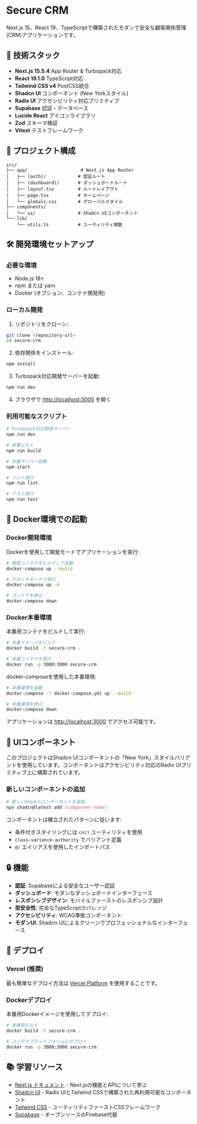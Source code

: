 # Secure CRM

Next.js 15、React 19、TypeScriptで構築されたモダンで安全な顧客関係管理(CRM)アプリケーションです。

## 🚀 技術スタック

- **Next.js 15.5.4** App Router & Turbopack対応
- **React 19.1.0** TypeScript対応
- **Tailwind CSS v4** PostCSS統合
- **Shadcn UI** コンポーネント (New Yorkスタイル)
- **Radix UI** アクセシビリティ対応プリミティブ
- **Supabase** 認証・データベース
- **Lucide React** アイコンライブラリ
- **Zod** スキーマ検証
- **Vitest** テストフレームワーク

## 📁 プロジェクト構成

```
src/
├── app/                    # Next.js App Router
│   ├── (auth)/            # 認証ルート
│   ├── (dashboard)/       # ダッシュボードルート
│   ├── layout.tsx         # ルートレイアウト
│   ├── page.tsx           # ホームページ
│   └── globals.css        # グローバルスタイル
├── components/
│   └── ui/                # Shadcn UIコンポーネント
└── lib/
    └── utils.ts           # ユーティリティ関数
```

## 🛠 開発環境セットアップ

### 必要な環境

- Node.js 18+
- npm または yarn
- Docker (オプション、コンテナ開発用)

### ローカル開発

1. リポジトリをクローン:
```bash
git clone <repository-url>
cd secure-crm
```

2. 依存関係をインストール:
```bash
npm install
```

3. Turbopack対応開発サーバーを起動:
```bash
npm run dev
```

4. ブラウザで [http://localhost:3000](http://localhost:3000) を開く

### 利用可能なスクリプト

```bash
# Turbopack対応開発サーバー
npm run dev

# 本番ビルド
npm run build

# 本番サーバー起動
npm start

# リント実行
npm run lint

# テスト実行
npm run test
```

## 🐳 Docker環境での起動

### Docker開発環境

Dockerを使用して開発モードでアプリケーションを実行:

```bash
# 開発コンテナをビルドして起動
docker-compose up --build

# デタッチモードで実行
docker-compose up -d

# コンテナを停止
docker-compose down
```

### Docker本番環境

本番用コンテナをビルドして実行:

```bash
# 本番イメージをビルド
docker build -t secure-crm .

# 本番コンテナを実行
docker run -p 3000:3000 secure-crm
```

docker-composeを使用した本番環境:

```bash
# 本番環境を起動
docker-compose -f docker-compose.yml up --build

# 本番環境を停止
docker-compose down
```

アプリケーションは [http://localhost:3000](http://localhost:3000) でアクセス可能です。

## 🎨 UIコンポーネント

このプロジェクトはShadcn UIコンポーネントの「New York」スタイルバリアントを使用しています。コンポーネントはアクセシビリティ対応のRadix UIプリミティブ上に構築されています。

### 新しいコンポーネントの追加

```bash
# 新しいShadcnコンポーネントを追加
npx shadcn@latest add [component-name]
```

コンポーネントは確立されたパターンに従います:
- 条件付きスタイリングには `cn()` ユーティリティを使用
- `class-variance-authority` でバリアント定義
- `@/` エイリアスを使用したインポートパス

## 🔒 機能

- **認証**: Supabaseによる安全なユーザー認証
- **ダッシュボード**: モダンなダッシュボードインターフェース
- **レスポンシブデザイン**: モバイルファーストのレスポンシブ設計
- **型安全性**: 完全なTypeScriptカバレッジ
- **アクセシビリティ**: WCAG準拠コンポーネント
- **モダンUI**: Shadcn UIによるクリーンでプロフェッショナルなインターフェース

## 🚀 デプロイ

### Vercel (推奨)

最も簡単なデプロイ方法は [Vercel Platform](https://vercel.com/new?utm_medium=default-template&filter=next.js&utm_source=create-next-app&utm_campaign=create-next-app-readme) を使用することです。

### Dockerデプロイ

本番用Dockerイメージを使用してデプロイ:

```bash
# 本番用ビルド
docker build -t secure-crm .

# コンテナプラットフォームにデプロイ
docker run -p 3000:3000 secure-crm
```

## 📚 学習リソース

- [Next.js ドキュメント](https://nextjs.org/docs) - Next.jsの機能とAPIについて学ぶ
- [Shadcn UI](https://ui.shadcn.com/) - Radix UIとTailwind CSSで構築された再利用可能なコンポーネント
- [Tailwind CSS](https://tailwindcss.com/) - ユーティリティファーストCSSフレームワーク
- [Supabase](https://supabase.com/) - オープンソースのFirebase代替